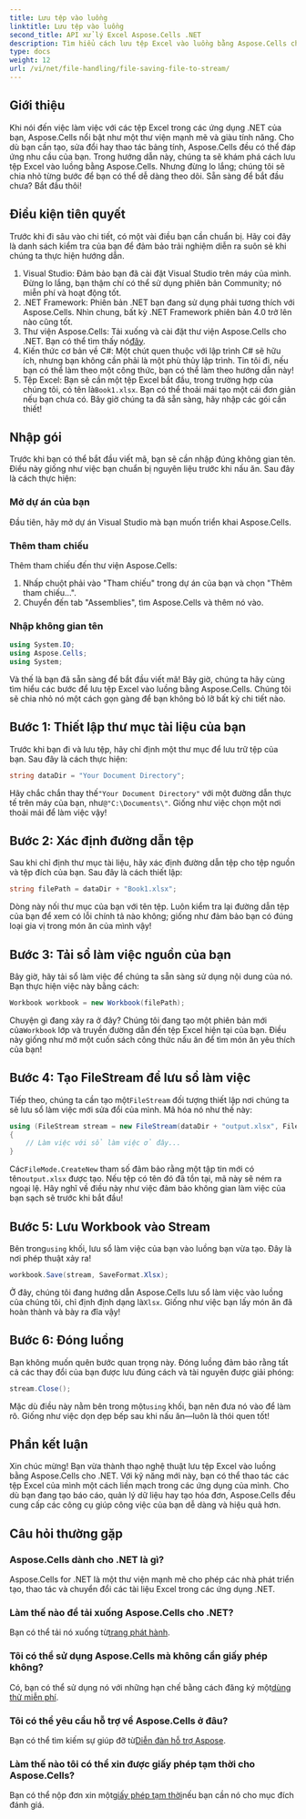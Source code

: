 ```yaml
---
title: Lưu tệp vào luồng
linktitle: Lưu tệp vào luồng
second_title: API xử lý Excel Aspose.Cells .NET
description: Tìm hiểu cách lưu tệp Excel vào luồng bằng Aspose.Cells cho .NET với hướng dẫn từng bước có kèm ví dụ này.
type: docs
weight: 12
url: /vi/net/file-handling/file-saving-file-to-stream/
---
```

## Giới thiệu
Khi nói đến việc làm việc với các tệp Excel trong các ứng dụng .NET của bạn, Aspose.Cells nổi bật như một thư viện mạnh mẽ và giàu tính năng. Cho dù bạn cần tạo, sửa đổi hay thao tác bảng tính, Aspose.Cells đều có thể đáp ứng nhu cầu của bạn. Trong hướng dẫn này, chúng ta sẽ khám phá cách lưu tệp Excel vào luồng bằng Aspose.Cells. Nhưng đừng lo lắng; chúng tôi sẽ chia nhỏ từng bước để bạn có thể dễ dàng theo dõi. Sẵn sàng để bắt đầu chưa? Bắt đầu thôi!
## Điều kiện tiên quyết
Trước khi đi sâu vào chi tiết, có một vài điều bạn cần chuẩn bị. Hãy coi đây là danh sách kiểm tra của bạn để đảm bảo trải nghiệm diễn ra suôn sẻ khi chúng ta thực hiện hướng dẫn.
1. Visual Studio: Đảm bảo bạn đã cài đặt Visual Studio trên máy của mình. Đừng lo lắng, bạn thậm chí có thể sử dụng phiên bản Community; nó miễn phí và hoạt động tốt.
2. .NET Framework: Phiên bản .NET bạn đang sử dụng phải tương thích với Aspose.Cells. Nhìn chung, bất kỳ .NET Framework phiên bản 4.0 trở lên nào cũng tốt.
3.  Thư viện Aspose.Cells: Tải xuống và cài đặt thư viện Aspose.Cells cho .NET. Bạn có thể tìm thấy nó[đây](https://releases.aspose.com/cells/net/). 
4. Kiến thức cơ bản về C#: Một chút quen thuộc với lập trình C# sẽ hữu ích, nhưng bạn không cần phải là một phù thủy lập trình. Tin tôi đi, nếu bạn có thể làm theo một công thức, bạn có thể làm theo hướng dẫn này!
5.  Tệp Excel: Bạn sẽ cần một tệp Excel bắt đầu, trong trường hợp của chúng tôi, có tên là`Book1.xlsx`. Bạn có thể thoải mái tạo một cái đơn giản nếu bạn chưa có.
Bây giờ chúng ta đã sẵn sàng, hãy nhập các gói cần thiết!
## Nhập gói
Trước khi bạn có thể bắt đầu viết mã, bạn sẽ cần nhập đúng không gian tên. Điều này giống như việc bạn chuẩn bị nguyên liệu trước khi nấu ăn. Sau đây là cách thực hiện:
### Mở dự án của bạn
Đầu tiên, hãy mở dự án Visual Studio mà bạn muốn triển khai Aspose.Cells.
### Thêm tham chiếu
Thêm tham chiếu đến thư viện Aspose.Cells:
1. Nhấp chuột phải vào "Tham chiếu" trong dự án của bạn và chọn "Thêm tham chiếu…".
2. Chuyển đến tab "Assemblies", tìm Aspose.Cells và thêm nó vào.
### Nhập không gian tên
```csharp
using System.IO;
using Aspose.Cells;
using System;
```
Và thế là bạn đã sẵn sàng để bắt đầu viết mã! 
Bây giờ, chúng ta hãy cùng tìm hiểu các bước để lưu tệp Excel vào luồng bằng Aspose.Cells. Chúng tôi sẽ chia nhỏ nó một cách gọn gàng để bạn không bỏ lỡ bất kỳ chi tiết nào.
## Bước 1: Thiết lập thư mục tài liệu của bạn
Trước khi bạn đi và lưu tệp, hãy chỉ định một thư mục để lưu trữ tệp của bạn. Sau đây là cách thực hiện:
```csharp
string dataDir = "Your Document Directory";
```
 Hãy chắc chắn thay thế`"Your Document Directory"` với một đường dẫn thực tế trên máy của bạn, như`@"C:\Documents\"`. Giống như việc chọn một nơi thoải mái để làm việc vậy!
## Bước 2: Xác định đường dẫn tệp
Sau khi chỉ định thư mục tài liệu, hãy xác định đường dẫn tệp cho tệp nguồn và tệp đích của bạn. Sau đây là cách thiết lập:
```csharp
string filePath = dataDir + "Book1.xlsx";
```
Dòng này nối thư mục của bạn với tên tệp. Luôn kiểm tra lại đường dẫn tệp của bạn để xem có lỗi chính tả nào không; giống như đảm bảo bạn có đúng loại gia vị trong món ăn của mình vậy!
## Bước 3: Tải sổ làm việc nguồn của bạn
Bây giờ, hãy tải sổ làm việc để chúng ta sẵn sàng sử dụng nội dung của nó. Bạn thực hiện việc này bằng cách:
```csharp
Workbook workbook = new Workbook(filePath);
```
Chuyện gì đang xảy ra ở đây? Chúng tôi đang tạo một phiên bản mới của`Workbook` lớp và truyền đường dẫn đến tệp Excel hiện tại của bạn. Điều này giống như mở một cuốn sách công thức nấu ăn để tìm món ăn yêu thích của bạn!
## Bước 4: Tạo FileStream để lưu sổ làm việc
 Tiếp theo, chúng ta cần tạo một`FileStream` đối tượng thiết lập nơi chúng ta sẽ lưu sổ làm việc mới sửa đổi của mình. Mã hóa nó như thế này:
```csharp
using (FileStream stream = new FileStream(dataDir + "output.xlsx", FileMode.CreateNew))
{
    // Làm việc với sổ làm việc ở đây...
}
```
 Các`FileMode.CreateNew` tham số đảm bảo rằng một tập tin mới có tên`output.xlsx` được tạo. Nếu tệp có tên đó đã tồn tại, mã này sẽ ném ra ngoại lệ. Hãy nghĩ về điều này như việc đảm bảo không gian làm việc của bạn sạch sẽ trước khi bắt đầu!
## Bước 5: Lưu Workbook vào Stream
 Bên trong`using` khối, lưu sổ làm việc của bạn vào luồng bạn vừa tạo. Đây là nơi phép thuật xảy ra!
```csharp
workbook.Save(stream, SaveFormat.Xlsx);
```
 Ở đây, chúng tôi đang hướng dẫn Aspose.Cells lưu sổ làm việc vào luồng của chúng tôi, chỉ định định dạng là`Xlsx`. Giống như việc bạn lấy món ăn đã hoàn thành và bày ra đĩa vậy!
## Bước 6: Đóng luồng
Bạn không muốn quên bước quan trọng này. Đóng luồng đảm bảo rằng tất cả các thay đổi của bạn được lưu đúng cách và tài nguyên được giải phóng:
```csharp
stream.Close();
```
 Mặc dù điều này nằm bên trong một`using` khối, bạn nên đưa nó vào để làm rõ. Giống như việc dọn dẹp bếp sau khi nấu ăn—luôn là thói quen tốt!
## Phần kết luận
Xin chúc mừng! Bạn vừa thành thạo nghệ thuật lưu tệp Excel vào luồng bằng Aspose.Cells cho .NET. Với kỹ năng mới này, bạn có thể thao tác các tệp Excel của mình một cách liền mạch trong các ứng dụng của mình. Cho dù bạn đang tạo báo cáo, quản lý dữ liệu hay tạo hóa đơn, Aspose.Cells đều cung cấp các công cụ giúp công việc của bạn dễ dàng và hiệu quả hơn.
## Câu hỏi thường gặp
### Aspose.Cells dành cho .NET là gì?
Aspose.Cells for .NET là một thư viện mạnh mẽ cho phép các nhà phát triển tạo, thao tác và chuyển đổi các tài liệu Excel trong các ứng dụng .NET.
### Làm thế nào để tải xuống Aspose.Cells cho .NET?
 Bạn có thể tải nó xuống từ[trang phát hành](https://releases.aspose.com/cells/net/).
### Tôi có thể sử dụng Aspose.Cells mà không cần giấy phép không?
 Có, bạn có thể sử dụng nó với những hạn chế bằng cách đăng ký một[dùng thử miễn phí](https://releases.aspose.com/). 
### Tôi có thể yêu cầu hỗ trợ về Aspose.Cells ở đâu?
 Bạn có thể tìm kiếm sự giúp đỡ từ[Diễn đàn hỗ trợ Aspose](https://forum.aspose.com/c/cells/9).
### Làm thế nào tôi có thể xin được giấy phép tạm thời cho Aspose.Cells?
 Bạn có thể nộp đơn xin một[giấy phép tạm thời](https://purchase.aspose.com/temporary-license/)nếu bạn cần nó cho mục đích đánh giá.